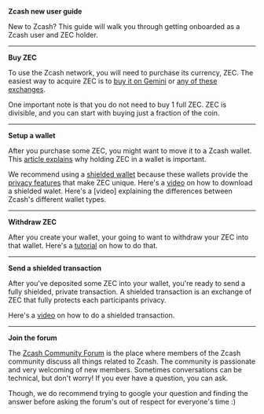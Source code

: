 **Zcash new user guide**

New to Zcash? This guide will walk you through getting onboarded as a Zcash user and ZEC holder.

---

**Buy ZEC**

To use the Zcash network, you will need to purchase its currency, ZEC. The easiest way to acquire ZEC is to [buy it on Gemini](https://www.gemini.com/prices/zcash) or [any of these exchanges](https://z.cash/exchanges/).

One important note is that you do not need to buy 1 full ZEC. ZEC is divisible, and you can start with buying just a fraction of the coin.

---

**Setup a wallet**

After you purchase some ZEC, you might want to move it to a Zcash wallet. This [article explains](https://www.ledger.com/academy/not-your-keys-not-your-coins-why-it-matters) why holding ZEC in a wallet is important. 

We recommend using a [shielded wallet](https://github.com/ZecHub/zechub/blob/main/usingzec/wallets/mobileshieldedwallets.md) because these wallets provide the [privacy features](https://www.gemini.com/prices/zcash) that make ZEC unique. Here's a [video](https://www.youtube.com/watch?v=AefftLsENaU) on how to download a shielded walet. Here's a [video] explaining the differences between Zcash's different wallet types.

---

**Withdraw ZEC**

After you create your wallet, your going to want to withdraw your ZEC into that wallet. Here's a [tutorial](https://twitter.com/decentralistdan/status/1508831570165121033) on how to do that.

---

**Send a shielded transaction**

After you've deposited some ZEC into your wallet, you're ready to send a fully shielded, private transaction. A shielded transaction is an exchange of ZEC that fully protects each participants privacy.

Here's a [video](https://www.youtube.com/watch?v=9WJSMxag2IQ) on how to do a shielded transaction.

---

**Join the forum**

The [Zcash Community Forum](https://forum.zcashcommunity.com/) is the place where members of the Zcash community discuss all things related to Zcash. The community is passionate and very welcoming of new members. Sometimes conversations can be technical, but don't worry! If you ever have a question, you can ask.

Though, we do recommend trying to google your question and finding the answer before asking the forum's out of respect for everyone's time :) 
